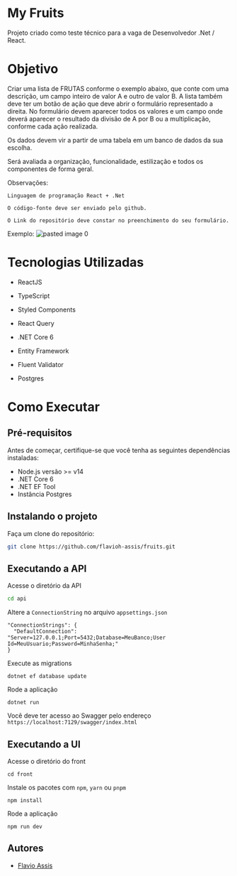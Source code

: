 # My Fruits

Projeto criado como teste técnico para a vaga de Desenvolvedor .Net / React.

# Objetivo
Criar uma lista de FRUTAS conforme o exemplo abaixo, que conte com uma descrição, um campo inteiro de valor A e outro de valor B. A lista também deve ter um botão de ação que deve abrir o formulário representado a direita. No formulário devem aparecer todos os valores e um campo onde deverá aparecer o resultado da divisão de A por B ou a multiplicação, conforme cada ação realizada.

Os dados devem vir a partir de uma tabela em um banco de dados da sua escolha.

Será avaliada a organização, funcionalidade, estilização e todos os componentes de forma geral.

Observações: 

    Linguagem de programação React + .Net 

    O código-fonte deve ser enviado pelo github.

    O Link do repositório deve constar no preenchimento do seu formulário.
    
Exemplo:
![pasted image 0](https://user-images.githubusercontent.com/38504393/224324804-a20161c3-1fc1-40ff-8403-b6194ef24e58.png)

# Tecnologias Utilizadas

  * ReactJS
  * TypeScript
  * Styled Components
  * React Query
  
  * .NET Core 6
  * Entity Framework
  * Fluent Validator
  * Postgres
 
# Como Executar

## Pré-requisitos
  Antes de começar, certifique-se que você tenha as seguintes dependências instaladas:
  * Node.js versão >= v14
  * .NET Core 6
  * .NET EF Tool
  * Instância Postgres
   
## Instalando o projeto
Faça um clone do repositório:
```sh
git clone https://github.com/flavioh-assis/fruits.git
```
   
## Executando a API
Acesse o diretório da API
```sh
cd api
```
 
Altere a `ConnectionString` no arquivo `appsettings.json`
```
"ConnectionStrings": { 
  "DefaultConnection": "Server=127.0.0.1;Port=5432;Database=MeuBanco;User Id=MeuUsuario;Password=MinhaSenha;"
}
```

Execute as migrations
```
dotnet ef database update
```

Rode a aplicação
```
dotnet run
```

Você deve ter acesso ao Swagger pelo endereço `https://localhost:7129/swagger/index.html`

## Executando a UI
Acesse o diretório do front
```
cd front
```

Instale os pacotes com `npm`, `yarn` ou `pnpm`
```
npm install
```

Rode a aplicação
```
npm run dev
```

## Autores
- [Flavio Assis](https://github.com/flavioh-assis)
